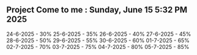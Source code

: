 Project Come to me : Sunday, June 15 5:32 PM  2025
--------------------------------------------------
24-6-2025  - 30%
25-6-2025  - 35%
26-6-2025  - 40%
27-6-2025  - 45%
28-6-2025  - 50%
29-6-2025  - 55%
30-6-2025  - 60%
01-7-2025  - 65%
02-7-2025  - 70%
03-7-2025  - 75%
04-7-2025  - 80%
05-7-2025  - 85%